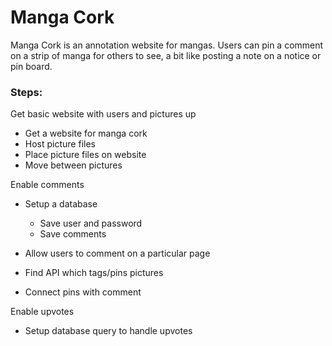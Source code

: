 # Manga Cork
Manga Cork is an annotation website for mangas. Users can pin a comment on a 
strip of manga for others to see, a bit like posting a note on a notice or 
pin board. 

### Steps:
Get basic website with users and pictures up 
* Get a website for manga cork
* Host picture files
* Place picture files on website
* Move between pictures

Enable comments
* Setup a database 
	* Save user and password 
	* Save comments

* Allow users to comment on a particular page
* Find API which tags/pins pictures 
* Connect pins with comment

Enable upvotes
* Setup database query to handle upvotes
 
